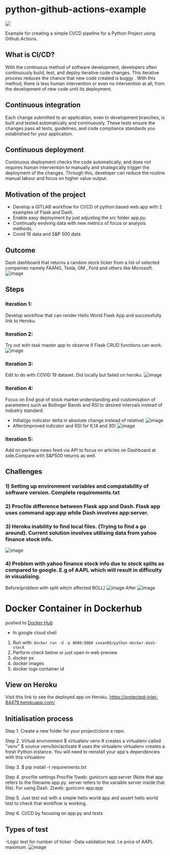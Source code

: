 # python-github-actions-example

![](https://github.com/nikhilkumarsingh/python-github-actions-example/workflows/Python%20application/badge.svg)

Example for creating a simple CI/CD pipeline for a Python Project using Github Actions.

## What is CI/CD?
With the continuous method of software development, developers often continuously build, test, and deploy iterative code changes. This iterative process reduces the chance that new code created is  buggy . With this method, there is less human intervention or even no intervention at all, from the development of new code until its deployment.

## Continuous integration
Each change submitted to an application, even to development branches, is built and tested automatically and continuously. These tests ensure the changes pass all tests, guidelines, and code compliance standards you established for your application.

## Continuous deployment
Continuous deployment checks the code automatically, and does not requires human intervention to manually and strategically trigger the deployment of the changes. Through this, developer can reduce the routine manual labour and focus on higher value output.

## Motivation of the project
- Develop a GITLAB workflow for CI/CD of python based web app with 2 examples of Flask and Dash.
- Enable easy deployment by just adjusting the src folder app.py.
- Continually evolving data with new metrics of focus or analysis methods.
- Covid 19 data and S&P 500 data

## Outcome
Dash dashboard that returns a random stock ticker from a list of selected companies namely FAANG, Tesla, GM , Ford and others like Microsoft.
![image](screenshots/Tesla_stock_ticker_example.JPG)

## Steps
### Iteration 1:
Develop workflow that can render Hello World Flask App and successfully link to Heroku.
### Iteration 2:
Try out with task master app to observe if Flask CRUD functions can work.
![image](screenshots/Task_CRUD_practice.JPG)
### Iteration 3: 
Edit to do with COVID 19 dataset. Did locally but failed on heroku.
![image](screenshots/Covid_data.JPG)
### Iteration 4:
Focus on End goal of stock market understanding and customisation of parameters such as Bollinger Bands and RSI to desired intervals instead of industry standard. 
- Initial(go indicator delta in absolute change instead of relative)
![image](screenshots/Initial_numerical_change.JPG)
- After(improved indicator and RSI for 6,14 and 30)
![image](screenshots/RSIandPercentage..JPG)


### Iteration 5:
Add on perhaps news feed via API to focus on articles on Dashboard at side.Compare with S&P500 returns as well.
## Challenges
### 1) Setting up environment variables and compatability of software version. Complete requirements.txt

### 2) Procfile difference between Flask app and Dash. Flask app uses command app:app while Dash involves app:server.

### 3) Heroku inability to find local files. (Trying to find a go around). Current solution involves utilising data from yahoo finance stock info.
![image](screenshots/Heroku_deployment_success_but_app_error.JPG)

### 4) Problem with yahoo finance stock info due to stock splits as compared to google. E.g of AAPL which will result in difficulty in visualising.
Before(problem with split which affected BOLL)
![image](screenshots/AAPL_Boll_bands_pre_update.JPG)
After
![image](screenshots/Updated_boll_bands.JPG)


# Docker Container in Dockerhub

pushed to [Docker Hub](https://hub.docker.com/r/ssean89/python-docker-dash-stock)
- In google cloud shell
1) Run with: `docker run -d -p 8080:8080 ssean89/python-docker-dash-stock`
2) Perform check below or just open in web preview
3) docker ps
4) docker images
5) docker logs container id



## View on Heroku
Visit this link to see the deployed app on Heroku.
https://protected-inlet-84479.herokuapp.com/

## Initialisation process
Step 1. Create a new folder for your project/clone a repo.

Step 2. Virtual environment
$ virtualenv venv # creates a virtualenv called "venv"
$ source venv/bin/activate # uses the virtualenv
virtualenv creates a fresh Python instance. You will need to reinstall your app's dependencies with this virtualenv

Step 3. $ pip install -r requirements.txt

Step 4. procfile settings
Procfile
1)web: gunicorn app:server
(Note that app refers to the filename app.py. server refers to the variable server inside that file).
For using Dash.
2)web: gunicorn app:app

Step 5. Just test out with a simple hello world app and assert hello world test to check that workflow is working.

Step 6. CI/CD by focusing on app.py and tests

## Types of test
-Logic test for number of ticker
-Data validation test. I.e price of AAPL maximum.
![image](screenshots/testing_assertion_error_for_ATH.JPG)

